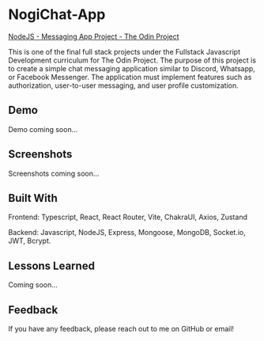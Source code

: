 # NogiChat-App

[NodeJS - Messaging App Project - The Odin Project](https://www.theodinproject.com/lessons/nodejs-messaging-app)

This is one of the final full stack projects under the Fullstack Javascript Development curriculum for The Odin Project. The purpose of this project is to create a simple chat messaging application similar to Discord, Whatsapp, or Facebook Messenger. The application must implement features such as authorization, user-to-user messaging, and user profile customization.

## Demo

Demo coming soon...

## Screenshots

Screenshots coming soon...

## Built With

Frontend: Typescript, React, React Router, Vite, ChakraUI, Axios, Zustand

Backend: Javascript, NodeJS, Express, Mongoose, MongoDB, Socket.io, JWT, Bcrypt.

## Lessons Learned

Coming soon...

## Feedback

If you have any feedback, please reach out to me on GitHub or email!
